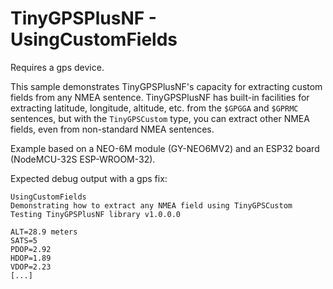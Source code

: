 # TinyGPSPlusNF - UsingCustomFields
Requires a gps device.

This sample demonstrates TinyGPSPlusNF's capacity for extracting custom fields from any NMEA sentence. TinyGPSPlusNF has built-in facilities for extracting latitude, longitude, altitude, etc. from the `$GPGGA` and  `$GPRMC` sentences, but with the `TinyGPSCustom` type, you can extract other NMEA fields, even from non-standard NMEA sentences.

Example based on a NEO-6M module (GY-NEO6MV2) and an ESP32 board (NodeMCU-32S ESP-WROOM-32).

Expected debug output with a gps fix:
```
UsingCustomFields
Demonstrating how to extract any NMEA field using TinyGPSCustom
Testing TinyGPSPlusNF library v1.0.0.0

ALT=28.9 meters
SATS=5
PDOP=2.92
HDOP=1.89
VDOP=2.23
[...]
```